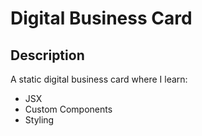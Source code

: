 # Digital Business Card

## Description

A static digital business card where I learn:
- JSX
- Custom Components
- Styling
